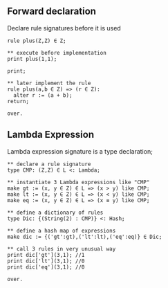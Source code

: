 ## Forward declaration

Declare rule signatures before it is used

```
rule plus(Z,Z) ∈ Z;
** execute before implementation
print plus(1,1);

print;
** later implement the rule
rule plus(a,b ∈ Z) => (r ∈ Z):
  alter r := (a + b);
return;

over.
```

## Lambda Expression

Lambda expression signature is a type declaration;

```** declare a rule signature
type CMP: (Z,Z) ∈ L <: Lambda;
** instantiate 3 Lambda expressions like "CMP"
make gt := (x, y ∈ Z) ∈ L => (x > y) like CMP;
make lt := (x, y ∈ Z) ∈ L => (x < y) like CMP;
make eq := (x, y ∈ Z) ∈ L => (x ≡ y) like CMP;
** define a dictionary of rules
type Dic: {(String(2) : CMP)} <: Hash;
 ** define a hash map of expressions
make dic := {('gt':gt),('lt':lt),('eq':eq)} ∈ Dic;
** call 3 rules in very unusual way
print dic['gt'](3,1); //1
print dic['lt'](3,1); //0
print dic['eq'](3,1); //0

over.
```

